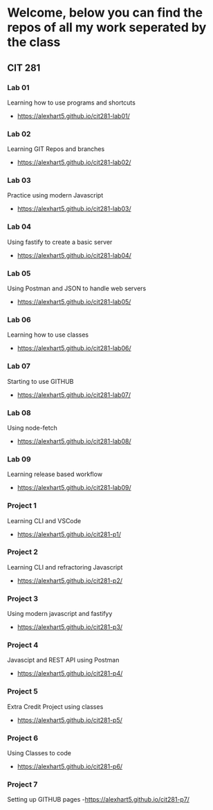 # Welcome, below you can find the repos of all my work seperated by the class

## CIT 281
### Lab 01
Learning how to use programs and shortcuts
- https://alexhart5.github.io/cit281-lab01/
### Lab 02
Learning GIT Repos and branches
- https://alexhart5.github.io/cit281-lab02/
### Lab 03
Practice using modern Javascript
 - https://alexhart5.github.io/cit281-lab03/
### Lab 04
Using fastify to create a basic server
- https://alexhart5.github.io/cit281-lab04/
### Lab 05
Using Postman and JSON to handle web servers
- https://alexhart5.github.io/cit281-lab05/
### Lab 06
Learning how to use classes
- https://alexhart5.github.io/cit281-lab06/
### Lab 07
Starting to use GITHUB
- https://alexhart5.github.io/cit281-lab07/
### Lab 08
Using node-fetch
- https://alexhart5.github.io/cit281-lab08/
### Lab 09
Learning release based workflow
- https://alexhart5.github.io/cit281-lab09/
### Project 1
Learning CLI and VSCode
- https://alexhart5.github.io/cit281-p1/
### Project 2
Learning CLI and refractoring Javascript
- https://alexhart5.github.io/cit281-p2/
### Project 3
Using modern javascript and fastifyy
- https://alexhart5.github.io/cit281-p3/
### Project 4
Javascipt and REST API using Postman
- https://alexhart5.github.io/cit281-p4/
### Project 5
Extra Credit Project using classes
- https://alexhart5.github.io/cit281-p5/
### Project 6
Using Classes to code
- https://alexhart5.github.io/cit281-p6/
### Project 7
Setting up GITHUB pages
 -https://alexhart5.github.io/cit281-p7/
